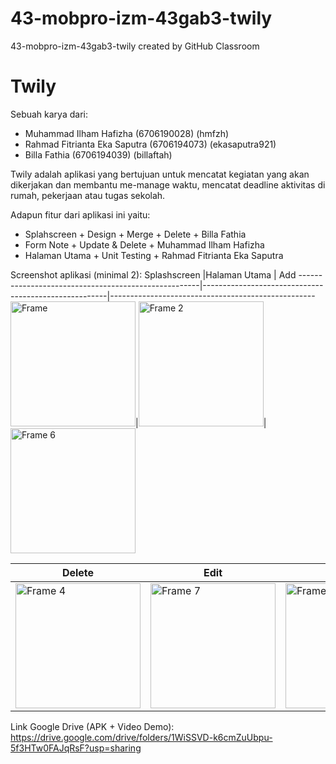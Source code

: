 # 43-mobpro-izm-43gab3-twily
43-mobpro-izm-43gab3-twily created by GitHub Classroom

# Twily

Sebuah karya dari:
- Muhammad Ilham Hafizha (6706190028) (hmfzh)
- Rahmad Fitrianta Eka Saputra (6706194073) (ekasaputra921)
- Billa Fathia (6706194039) (billaftah)

Twily adalah aplikasi yang bertujuan untuk mencatat kegiatan yang
akan dikerjakan dan membantu me-manage waktu, mencatat deadline aktivitas di rumah,
pekerjaan atau tugas sekolah.

Adapun fitur dari aplikasi ini yaitu:
- Splahscreen + Design + Merge + Delete + Billa Fathia
- Form Note + Update & Delete + Muhammad Ilham Hafizha
- Halaman Utama + Unit Testing + Rahmad Fitrianta Eka Saputra



Screenshot aplikasi (minimal 2):
Splashscreen                                        |Halaman Utama                                   | Add 
-----------------------------------------------------|------------------------------------------------------|--------------------------------------------------- 
<img width="200" alt="Frame" src="https://user-images.githubusercontent.com/75237342/144440216-aed5f033-5d0e-4d6b-b83d-780e8519972d.png">|<img width="200" alt="Frame 2" src="https://user-images.githubusercontent.com/75237342/144440761-f6c62b93-a400-4a54-a972-64ca2c69d66f.png">|<img width="200" alt="Frame 6" src="https://user-images.githubusercontent.com/75237342/144443029-3f9e0605-bf1a-412a-8107-3a8354f6cce7.png">

Delete                                        |Edit                                 | Date
-----------------------------------------------------|------------------------------------------------------|--------------------------------------------------- 
<img width="200" alt="Frame 4" src="https://user-images.githubusercontent.com/75237342/144441691-d0b50cd4-116b-4574-b106-6bf6a1100810.png">|<img width="200" alt="Frame 7" src="https://user-images.githubusercontent.com/75237342/144443821-2c0878e0-33f0-4c27-8986-66ef550ff675.png">|<img width="200" alt="Frame 5" src="https://user-images.githubusercontent.com/75237342/144444102-b75e886c-5793-4e65-8260-cba897eb5126.png">





Link Google Drive (APK + Video Demo): 
https://drive.google.com/drive/folders/1WiSSVD-k6cmZuUbpu-5f3HTw0FAJqRsF?usp=sharing
